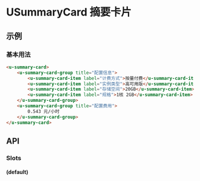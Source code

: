 <!-- 该 README.md 根据 api.yaml 和 docs/*.md 自动生成，为了方便在 GitHub 和 NPM 上查阅。如需修改，请查看源文件 -->

# USummaryCard 摘要卡片

## 示例
### 基本用法

``` html
<u-summary-card>
    <u-summary-card-group title="配置信息">
        <u-summary-card-item label="计费方式">按量付费</u-summary-card-item>
        <u-summary-card-item label="实例类型">高可用版</u-summary-card-item>
        <u-summary-card-item label="存储空间">20GB</u-summary-card-item>
        <u-summary-card-item label="规格">1核 2GB</u-summary-card-item>
    </u-summary-card-group>
    <u-summary-card-group title="配置费用">
        0.543 元/小时
    </u-summary-card-group>
</u-summary-card>
```

## API
### Slots

#### (default)


